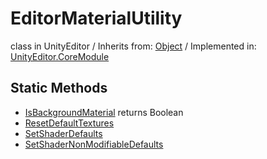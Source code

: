 # EditorMaterialUtility
class in UnityEditor
 / Inherits from: <a href="https://docs.unity3d.com/6000.2/Documentation/ScriptReference/Object.html">Object</a> / Implemented in: <a href="https://docs.unity3d.com/6000.2/Documentation/ScriptReference/UnityEditor.CoreModule.html">UnityEditor.CoreModule</a>

## Static Methods
- <a href="https://docs.unity3d.com/6000.2/Documentation/ScriptReference/EditorMaterialUtility.IsBackgroundMaterial.html">IsBackgroundMaterial</a> returns Boolean
- <a href="https://docs.unity3d.com/6000.2/Documentation/ScriptReference/EditorMaterialUtility.ResetDefaultTextures.html">ResetDefaultTextures</a>
- <a href="https://docs.unity3d.com/6000.2/Documentation/ScriptReference/EditorMaterialUtility.SetShaderDefaults.html">SetShaderDefaults</a>
- <a href="https://docs.unity3d.com/6000.2/Documentation/ScriptReference/EditorMaterialUtility.SetShaderNonModifiableDefaults.html">SetShaderNonModifiableDefaults</a>

